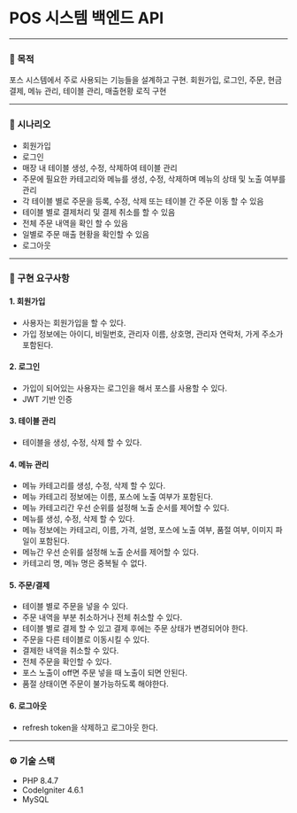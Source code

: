 # POS 시스템 백엔드 API

---

### 🧩 목적

포스 시스템에서 주로 사용되는 기능들을 설계하고 구현.
회원가입, 로그인, 주문, 현금 결제, 메뉴 관리, 테이블 관리, 매출현황 로직 구현

---

### 🎯 시나리오

- 회원가입
- 로그인
- 매장 내 테이블 생성, 수정, 삭제하여 테이블 관리
- 주문에 필요한 카테고리와 메뉴를 생성, 수정, 삭제하며 메뉴의 상태 및 노출 여부를 관리
- 각 테이블 별로 주문을 등록, 수정, 삭제 또는 테이블 간 주문 이동 할 수 있음
- 테이블 별로 결제처리 및 결제 취소를 할 수 있음
- 전체 주문 내역을 확인 할 수 있음
- 일별로 주문 매출 현황을 확인할 수 있음
- 로그아웃

---

### 📌 구현 요구사항

#### 1. 회원가입

- 사용자는 회원가입을 할 수 있다.
- 가입 정보에는 아이디, 비밀번호, 관리자 이름, 상호명, 관리자 연락처, 가게 주소가 포함된다.

#### 2. 로그인

- 가입이 되어있는 사용자는 로그인을 해서 포스를 사용할 수 있다.
- JWT 기반 인증

#### 3. 테이블 관리

- 테이블을 생성, 수정, 삭제 할 수 있다.

#### 4. 메뉴 관리

- 메뉴 카테고리를 생성, 수정, 삭제 할 수 있다.
- 메뉴 카테고리 정보에는 이름, 포스에 노출 여부가 포함된다.
- 메뉴 카테고리간 우선 순위를 설정해 노출 순서를 제어할 수 있다.
- 메뉴를 생성, 수정, 삭제 할 수 있다.
- 메뉴 정보에는 카테고리, 이름, 가격, 설명, 포스에 노출 여부, 품절 여부, 이미지 파일이 포함된다.
- 메뉴간 우선 순위를 설정해 노출 순서를 제어할 수 있다.
- 카테고리 명, 메뉴 명은 중복될 수 없다.

#### 5. 주문/결제

- 테이블 별로 주문을 넣을 수 있다.
- 주문 내역을 부분 취소하거나 전체 취소할 수 있다.
- 테이블 별로 결제 할 수 있고 결제 후에는 주문 상태가 변경되어야 한다.
- 주문을 다른 테이블로 이동시킬 수 있다.
- 결제한 내역을 취소할 수 있다.
- 전체 주문을 확인할 수 있다.
- 포스 노출이 off면 주문 넣을 때 노출이 되면 안된다.
- 품절 상태이면 주문이 불가능하도록 해야한다.

#### 6. 로그아웃
- refresh token을 삭제하고 로그아웃 한다.

---

### ⚙️ 기술 스택

- PHP 8.4.7
- CodeIgniter 4.6.1
- MySQL